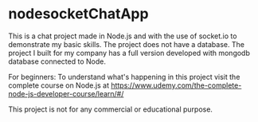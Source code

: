 # nodesocketChatApp

This is a chat project made in Node.js and with the use of socket.io to demonstrate my basic skills.
The project does not have a database. The project I built for my company has a full version developed with mongodb database connected to Node.

For beginners: To understand what's happening in this project visit the complete course on Node.js at https://www.udemy.com/the-complete-node-js-developer-course/learn/#/

This project is not for any commercial or educational purpose.
